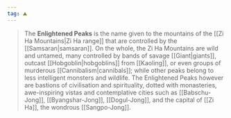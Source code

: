 ```yaml
---
tag: ⛰️️
---
```

> The **Enlightened Peaks** is the name given to the mountains of the [[Zi Ha Mountains|Zi Ha range]] that are controlled by the [[Samsaran|samsaran]]. On the whole, the Zi Ha Mountains are wild and untamed, many controlled by bands of savage [[Giant|giants]], outcast [[Hobgoblin|hobgoblins]] from [[Kaoling]], or even groups of murderous [[Cannibalism|cannibals]]; while other peaks belong to less intelligent monsters and wildlife. The Enlightened Peaks however are bastions of civilisation and spirituality, dotted with monasteries, awe-inspiring vistas and contemplative cities such as [[Babschu-Jong]], [[Byangshar-Jong]], [[Dogul-Jong]], and the capital of [[Zi Ha]], the wondrous [[Sangpo-Jong]].








